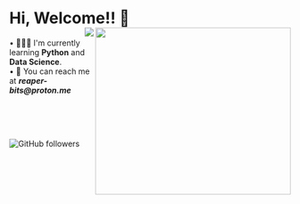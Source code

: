 <html>
<head>
<h1>
Hi, Welcome!! 👋 <img src ="https://cdn.dribbble.com/users/43762/screenshots/1193020/line-graph-dribbbble.gif" align ="right" height ="300" width ="350">
<img src = "https://komarev.com/ghpvc/?username=Reaper-bits&color=red&label=PROFILE+VIEWS&style=for-the-badge" align="right"/>
</h1>

</head>

<body>
<p>
• 🧑🏻‍💻 I'm currently learning <b>Python</b> and <b> Data Science</b>. <br>
• 📧 You can reach me at <b><i>reaper-bits@proton.me</i></b>

  
  
</p>
<br>
<br>
<br>

![GitHub followers](https://img.shields.io/github/followers/Reaper-bits?style=social)
</body>
</html>

